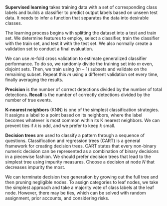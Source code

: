 **Supervised learning** takes training data with a set of corresponding class labels and builds a classifier to predict output labels based on unseen test data. It needs to infer a function that separates the data into desirable classes.

The learning process begins with splitting the dataset into a test and train set. We determine features to employ, select a classifier, train the classifier with the train set, and test it with the test set. We also normally create a validation set to conduct a final evaluation.

We can use $m$-fold cross validation to estimate generalized classifier performance. To do so, we randomly divide the training set into $m$ even, disjoint sets. Then, we train using $(m-1)$ subsets and validate on the remaining subset. Repeat this $m$ using a different validation set every time, finally averaging the results.

**Precision** is the number of correct detections divided by the number of total detections. **Recall** is the number of correctly detections divided by the number of true events.

**K-nearest neighbors** (KNN) is one of the simplest classification strategies. It assigns a label to a point based on its neighbors, where the label becomes whatever is most common within its K nearest neighbors. We can prevent ties if $k$ is odd, and we prefer to keep $k$ small.

**Decision trees** are used to classify a pattern through a sequence of questions. Classification and regression trees (CART) is a general framework for creating decision trees. CART states that every non-binary numeric decision can be represented as a combination of binary decisions in a piecewise fashion. We should prefer decision trees that lead to the simplest tree using impurity measures. Choose a decision at node $N$ that decreases impurity the most.

We can terminate decision tree generation by growing out the full tree and then pruning negligible nodes. To assign categories to leaf nodes, we take the simplest approach and take a majority vote of class labels at the leaf node. However, there may be ties, which can be solved with random assignment, prior accounts, and considering risks.